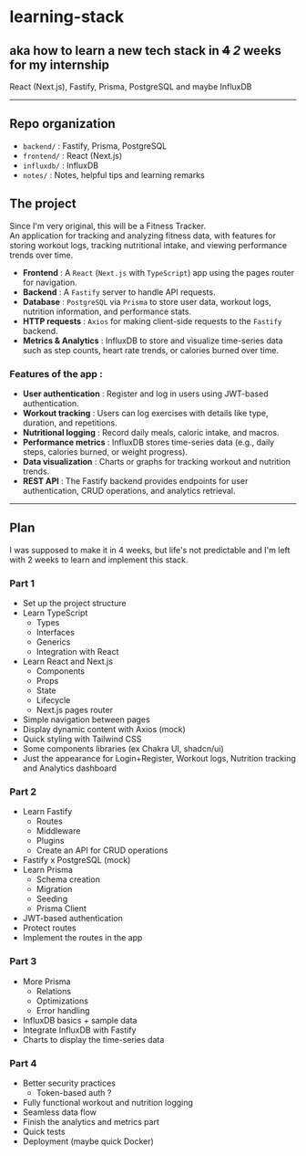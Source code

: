 # learning-stack
## aka how to learn a new tech stack in ~~4~~ *2* weeks for my internship
React (Next.js), Fastify, Prisma, PostgreSQL and maybe InfluxDB

---

## Repo organization
- `backend/` : Fastify, Prisma, PostgreSQL
- `frontend/` : React (Next.js)
- `influxdb/` : InfluxDB
- `notes/` : Notes, helpful tips and learning remarks

## The project
Since I'm very original, this will be a Fitness Tracker.  
An application for tracking and analyzing fitness data, with features for storing workout logs, tracking nutritional intake, and viewing performance trends over time.
- **Frontend** : A `React` (`Next.js` with `TypeScript`) app using the pages router for navigation.
- **Backend** : A `Fastify` server to handle API requests.
- **Database** : `PostgreSQL` via `Prisma` to store user data, workout logs, nutrition information, and performance stats.
- **HTTP requests** : `Axios` for making client-side requests to the `Fastify` backend.
- **Metrics & Analytics** : InfluxDB to store and visualize time-series data such as step counts, heart rate trends, or calories burned over time.

### Features of the app :
- **User authentication** : Register and log in users using JWT-based authentication.
- **Workout tracking** : Users can log exercises with details like type, duration, and repetitions.
- **Nutritional logging** : Record daily meals, caloric intake, and macros.
- **Performance metrics** : InfluxDB stores time-series data (e.g., daily steps, calories burned, or weight progress).
- **Data visualization** : Charts or graphs for tracking workout and nutrition trends.
- **REST API** : The Fastify backend provides endpoints for user authentication, CRUD operations, and analytics retrieval.

---

## Plan
I was supposed to make it in 4 weeks, but life's not predictable and I'm left with 2 weeks to learn and implement this stack.

### Part 1
- Set up the project structure
- Learn TypeScript
  - Types
  - Interfaces
  - Generics
  - Integration with React
- Learn React and Next.js
  - Components
  - Props
  - State
  - Lifecycle
  - Next.js pages router
- Simple navigation between pages
- Display dynamic content with Axios (mock)
- Quick styling with Tailwind CSS
- Some components libraries (ex Chakra UI, shadcn/ui)
- Just the appearance for Login+Register, Workout logs, Nutrition tracking and Analytics dashboard

### Part 2
- Learn Fastify
  - Routes
  - Middleware
  - Plugins
  - Create an API for CRUD operations
- Fastify x PostgreSQL (mock)
- Learn Prisma
  - Schema creation
  - Migration
  - Seeding
  - Prisma Client
- JWT-based authentication
- Protect routes
- Implement the routes in the app

### Part 3
- More Prisma
  - Relations
  - Optimizations
  - Error handling
- InfluxDB basics + sample data
- Integrate InfluxDB with Fastify
- Charts to display the time-series data

### Part 4
- Better security practices
  - Token-based auth ?
- Fully functional workout and nutrition logging
- Seamless data flow
- Finish the analytics and metrics part
- Quick tests
- Deployment (maybe quick Docker)
